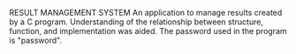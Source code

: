RESULT MANAGEMENT SYSTEM
An application to manage results created by a C program. Understanding of the relationship between structure, function, and implementation was aided.
The password used in the program is "password".
